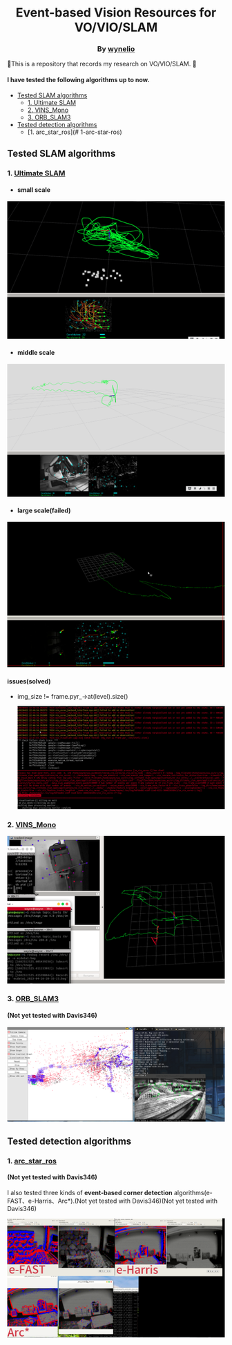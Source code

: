 <div align="center">

# Event-based Vision Resources for VO/VIO/SLAM

### By [wynelio](https://github.com/wynelio)

</div>


:ice_cream:This is a repository that records my research on VO/VIO/SLAM. :ice_cream:

#### I have tested the following algorithms up to now.

- [Tested SLAM algorithms](#Tested-SLAM-algorithms)
  - [1. Ultimate SLAM](#1-Ultimate-SLAM)
  - [2. VINS_Mono](#2-VINS-Mono)
  - [3. ORB_SLAM3](#3-ORB-SLAM3)
- [Tested detection algorithms](#Tested-detection-algorithms)
  - [1. arc_star_ros](# 1-arc-star-ros)

## Tested SLAM algorithms

### 1. [Ultimate SLAM](https://github.com/uzh-rpg/rpg_ultimate_slam_open)

- #### small scale

![](image/ultimate_slam_324_3.png)

- #### middle scale

![](image/ultimate_slam_324_1.png)

- #### large scale(failed)

![](image/ultimate_slam_large_scale.png)

#### issues(solved)

- img_size != frame.pyr_->at(level).size()

  ![](image/ultimate_slam_issue1.png)

### 2. [VINS_Mono](https://github.com/HKUST-Aerial-Robotics/VINS-Mono)

![](image/VINS_324_1.png)

### 3. [ORB_SLAM3](https://github.com/UZ-SLAMLab/ORB_SLAM3)

#### (Not yet tested with Davis346)

![](image/ORM_SLAM3_MH01.png)



## Tested detection algorithms

### 1. [arc_star_ros](https://github.com/ialzugaray/arc_star_ros)

#### (Not yet tested with Davis346)

I also tested three kinds of **event-based corner detection** algorithms(e-FAST、e-Harris、Arc*).(Not yet tested with Davis346)(Not yet tested with Davis346)

![](image/arcstar.png)